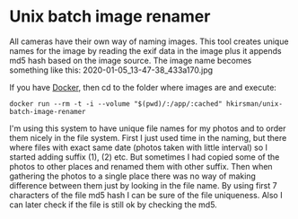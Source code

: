 # Unix batch image renamer

All cameras have their own way of naming images. This tool creates unique
names for the image by reading the exif data in the image plus it appends
md5 hash based on the image source. The image name becomes something like this:
2020-01-05_13-47-38_433a170.jpg

If you have [Docker](https://docs.docker.com/get-docker/), then cd to the folder where images are and execute:

    docker run --rm -t -i --volume "$(pwd)/:/app/:cached" hkirsman/unix-batch-image-renamer

I'm using this system to have unique file names for my photos and to order them
nicely in the file system. First I just used time in the naming, but there where
files with exact same date (photos taken with little interval) so I started
adding suffix (1), (2) etc. But sometimes I had copied some of the
photos to other places and renamed them with other suffix. Then when gathering
the photos to a single place there was no way of making difference between them
just by looking in the file name. By using first 7 characters of the file md5
hash I can be sure of the file uniqueness. Also I can later check if the file
is still ok by checking the md5.
